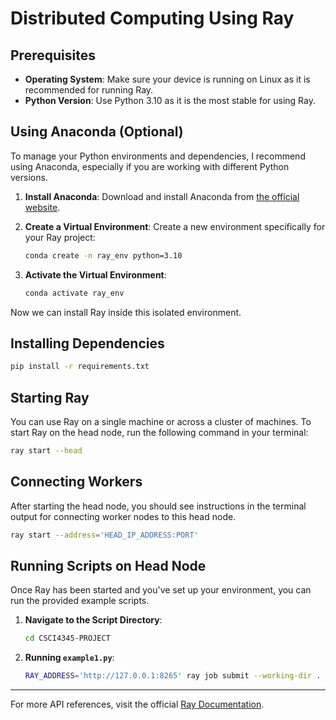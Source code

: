 # Distributed Computing Using Ray
## Prerequisites

- **Operating System**: Make sure your device is running on Linux as it is recommended for running Ray.
- **Python Version**: Use Python 3.10 as it is the most stable for using Ray.

## Using Anaconda (Optional)

To manage your Python environments and dependencies, I recommend using Anaconda, especially if you are working with different Python versions.

1. **Install Anaconda**: Download and install Anaconda from [the official website](https://www.anaconda.com/products/individual).
2. **Create a Virtual Environment**: Create a new environment specifically for your Ray project:

   ```bash
   conda create -n ray_env python=3.10
   ```

3. **Activate the Virtual Environment**:

   ```bash
   conda activate ray_env
   ```

Now we can install Ray inside this isolated environment.

## Installing Dependencies

```bash
pip install -r requirements.txt
```

## Starting Ray

You can use Ray on a single machine or across a cluster of machines. To start Ray on the head node, run the following command in your terminal:

```bash
ray start --head
```

## Connecting Workers
After starting the head node, you should see instructions in the terminal output for connecting worker nodes to this head node.
```bash
ray start --address='HEAD_IP_ADDRESS:PORT'
```


## Running Scripts on Head Node

Once Ray has been started and you've set up your environment, you can run the provided example scripts.

1. **Navigate to the Script Directory**:
   
   ```bash
   cd CSCI4345-PROJECT
   ```

2. **Running `example1.py`**:

   ```bash
   RAY_ADDRESS='http://127.0.0.1:8265' ray job submit --working-dir . -- python example1.py
   ```
---

For more API references, visit the official [Ray Documentation](https://docs.ray.io/en/latest/).